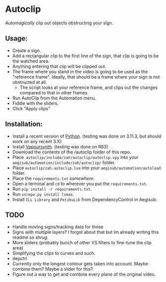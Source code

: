 # Autoclip

*Automagically* clip out objects obstructing your sign.

## Usage:
- Create a sign.
- Add a rectangular clip to the first line of the sign, that clip is going to be the watched area.
- Anything entering that clip will be clipped out.
- The frame where you stand in the video is going to be used as the "reference frame". Ideally, that should be a frame where your sign is not obstructed at all.
  - The script looks at your reference frame, and clips out the changes compared to that in other frames. 
- Run AutoClip from the Automation menu.
- Fiddle with the sliders.
- Click "Apply clips"

## Installation:
- Install a recent version of [Python](https://www.python.org/downloads/ "Python"). (testing was done on 3.11.3, but should work on any recent 3.X)
- Install [Vapoursynth](https://www.vapoursynth.com/ "Vapoursynth"). (testing was done on R63)
- Download the contents of the /autoclip folder of this repo.
- Place` autoclip/include/zah/autoclip/autoclip.vpy` into your `aegisub/automation/include/zah/autoclip/` folder.
- Place `autoclip/zah.autoclip.lua` into  your `aegisub/automation/autoload` folder.
- Place the `requirements.txt` *somewhere*.
- Open a terminal and `cd` to wherever you put the `requirements.txt`.
- Run `pip install -r requirements.txt`.
- Run `vsrepo.py install lsmas`.
- Install `ILL Library` and `PetzkuLib` from DependencyControl in Aegisub.

## TODO
- Handle moving signs/tracking data for those
- Signs with multiple layers? I forgot about that but Im already writing this readme so *shrug*. 
- More sliders (probably bunch of other VS filters to fine-tune the clip area)
- Simplifying the clips to curves and such.  
- depctrl
- Currently only the longest contour gets taken into account. Maybe combine them? Maybe a slider for this?
- Figure out a way to get and combine every plane of the original video. 

